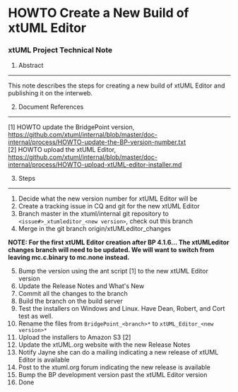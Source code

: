# HOWTO Create a New Build of xtUML Editor
### xtUML Project Technical Note

1. Abstract
-----------
This note describes the steps for creating a new build of xtUML Editor and 
publishing it on the interweb.

2. Document References
----------------------
[1] HOWTO update the BridgePoint version, https://github.com/xtuml/internal/blob/master/doc-internal/process/HOWTO-update-the-BP-version-number.txt  
[2] HOWTO upload the xtUML Editor, https://github.com/xtuml/internal/blob/master/doc-internal/process/HOWTO-upload-xtUML-editor-installer.md   

3. Steps
-------------
1.  Decide what the new version number for xtUML Editor will be  
2.  Create a tracking issue in CQ and git for the new xtUML Editor  
3.  Branch master in the xtuml/internal git repository to ```<issue#>_xtumleditor_<new version>```, check out this branch  
4.  Merge in the git branch origin/xtUMLeditor_changes  

__NOTE: For the first xtUML Editor creation after BP 4.1.6... The xtUMLeditor changes branch will need to be 
updated.  We will want to switch from leaving mc.c.binary to mc.none instead.__

5.  Bump the version using the ant script [1] to the new xtUML Editor version  
6.  Update the Release Notes and What's New  
7.  Commit all the changes to the branch  
8.  Build the branch on the build server  
9.  Test the installers on Windows and Linux.  Have Dean, Robert, and Cort test as well.
10. Rename the files from ```BridgePoint_<branch>*``` to ```xtUML_Editor_<new version>*```
11. Upload the installers to Amazon S3 [2]  
12. Update the xtUML.org website with the new Release Notes  
13. Notify Jayne she can do a mailing indicating a new release of xtUML Editor is available  
14. Post to the xtuml.org forum indicating the new release is available  
15. Bump the BP development version past the xtUML Editor version  
16. Done
